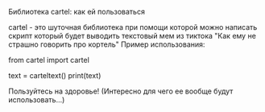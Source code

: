 Библиотека cartel: как ей пользоваться

cartel - это шуточная библиотека при помощи которой можно написать скрипт который будет выводить текстовый мем из тиктока "Как ему не страшно говорить про кортель"
Пример использования:

from cartel import cartel

text = carteltext()
print(text)

Пользуйтесь на здоровье! (Интересно для чего ее вообще будут использовать...)

